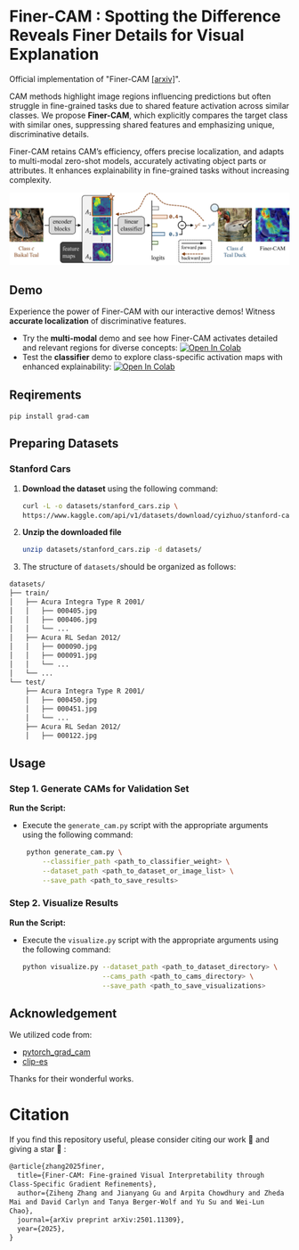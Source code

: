 
# Finer-CAM : Spotting the Difference Reveals Finer Details for Visual Explanation
Official implementation of "Finer-CAM [[arxiv]](https://arxiv.org/pdf/2501.11309)".

CAM methods highlight image regions influencing predictions but often struggle in fine-grained tasks due to shared feature activation across similar classes. We propose **Finer-CAM**, which explicitly compares the target class with similar ones, suppressing shared features and emphasizing unique, discriminative details.

Finer-CAM retains CAM’s efficiency, offers precise localization, and adapts to multi-modal zero-shot models, accurately activating object parts or attributes. It enhances explainability in fine-grained tasks without increasing complexity.

![images](pipeline.jpg)

## Demo 
Experience the power of Finer-CAM with our interactive demos! Witness **accurate localization** of discriminative features.

- 	Try the **multi-modal** demo and see how Finer-CAM activates detailed and relevant regions for diverse concepts: [![Open In Colab](https://colab.research.google.com/assets/colab-badge.svg)](https://colab.research.google.com/drive/1plLrL7vszVD5r71RGX3YOEXEBmITkT90?usp=sharing)
- Test the **classifier** demo to explore class-specific activation maps with enhanced explainability: [![Open In Colab](https://colab.research.google.com/assets/colab-badge.svg)](https://colab.research.google.com/drive/1SAjRTmGy31G-GjtAc9pVH6isPjm1hWsj?usp=sharing)

## Reqirements

```
pip install grad-cam
```




## Preparing Datasets
### Stanford Cars
1. **Download the dataset** using the following command:

   ```bash
   curl -L -o datasets/stanford_cars.zip \
   https://www.kaggle.com/api/v1/datasets/download/cyizhuo/stanford-cars-by-classes-folder


2. **Unzip the downloaded file** 
   ```bash
   unzip datasets/stanford_cars.zip -d datasets/

3. The structure of `datasets/`should be organized as follows:

```
datasets/
├── train/
│   ├── Acura Integra Type R 2001/
│   │   ├── 000405.jpg
│   │   ├── 000406.jpg
│   │   └── ...
│   ├── Acura RL Sedan 2012/
│   │   ├── 000090.jpg
│   │   ├── 000091.jpg
│   │   └── ...
│   └── ...
└── test/
    ├── Acura Integra Type R 2001/
    │   ├── 000450.jpg
    │   ├── 000451.jpg
    │   └── ...
    ├── Acura RL Sedan 2012/
    │   ├── 000122.jpg
```



## Usage

### Step 1. Generate CAMs for Validation Set

 **Run the Script:**

   - Execute the `generate_cam.py` script with the appropriate arguments using the following command:
     ```bash
      python generate_cam.py \
          --classifier_path <path_to_classifier_weight> \
          --dataset_path <path_to_dataset_or_image_list> \
          --save_path <path_to_save_results>
     ```




### Step 2. Visualize Results

 **Run the Script:**

   - Execute the `visualize.py` script with the appropriate arguments using the following command:
     ```bash
     python visualize.py --dataset_path <path_to_dataset_directory> \
                         --cams_path <path_to_cams_directory> \
                         --save_path <path_to_save_visualizations>
     ```





## Acknowledgement

We utilized code from:

- [pytorch_grad_cam](https://github.com/jacobgil/pytorch-grad-cam/tree/61e9babae8600351b02b6e90864e4807f44f2d4a)  
- [clip-es](https://github.com/linyq2117/CLIP-ES)  

Thanks for their wonderful works.


# Citation
If you find this repository useful, please consider citing our work :pencil: and giving a star :star2: :
```
@article{zhang2025finer,
  title={Finer-CAM: Fine-grained Visual Interpretability through Class-Specific Gradient Refinements},
  author={Ziheng Zhang and Jianyang Gu and Arpita Chowdhury and Zheda Mai and David Carlyn and Tanya Berger-Wolf and Yu Su and Wei-Lun Chao},
  journal={arXiv preprint arXiv:2501.11309},
  year={2025},
}
```